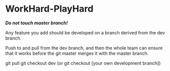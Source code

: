 # WorkHard-PlayHard


***Do not touch master branch!***

Any feature you add should be developed on a branch derived from the <bold>dev</bold> branch.

Push to and pull from the dev branch, and then the whole team can ensure that it works before the git master merges it with the master branch.

git pull
git checkout dev (or git checkout [your own development branch])
